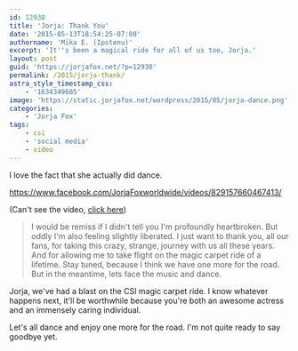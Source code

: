 ```yaml
---
id: 12930
title: 'Jorja: Thank You'
date: '2015-05-13T18:54:25-07:00'
authorname: 'Mika E. (Ipstenu)'
excerpt: 'It''s been a magical ride for all of us too, Jorja.'
layout: post
guid: 'https://jorjafox.net/?p=12930'
permalink: /2015/jorja-thank/
astra_style_timestamp_css:
    - '1634349685'
image: 'https://static.jorjafox.net/wordpress/2015/05/jorja-dance.png'
categories:
    - 'Jorja Fox'
tags:
    - csi
    - 'social media'
    - video
---
```


I love the fact that she actually did dance.

https://www.facebook.com/JorjaFoxworldwide/videos/829157660467413/

(Can't see the video, <a href="https://www.facebook.com/JorjaFoxworldwide/videos/829157660467413/">click here</a>)

<blockquote>I would be remiss if I didn't tell you I'm profoundly heartbroken. But oddly I'm also feeling slightly liberated. I just want to thank you, all our fans, for taking this crazy, strange, journey with us all these years. And for allowing me to take flight on the magic carpet ride of a lifetime. Stay tuned, because I think we have one more for the road. But in the meantime, lets face the music and dance.</blockquote>

Jorja, we've had a blast on the CSI magic carpet ride. I know whatever happens next, it'll be worthwhile because you're both an awesome actress and an immensely caring individual.

Let's all dance and enjoy one more for the road. I'm not quite ready to say goodbye yet.
